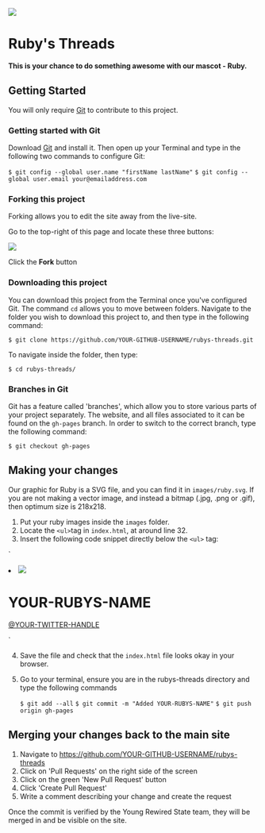 ![](http://i.imgur.com/EjqIvTb.png)

# Ruby's Threads

**This is your chance to do something awesome with our mascot - Ruby.**

## Getting Started

You will only require [Git](http://git-scm.com/downloads) to contribute to this project. 

### Getting started with Git

Download [Git](http://git-scm.com/downloads) and install it. Then open up your Terminal and type in the following two commands to configure Git:

`$ git config --global user.name "firstName lastName"`
`$ git config --global user.email your@emailaddress.com`

### Forking this project

Forking allows you to edit the site away from the live-site. 

Go to the top-right of this page and locate these three buttons:

![](http://i.imgur.com/pVixcO1.png)

Click the **Fork** button

### Downloading this project

You can download this project from the Terminal once you've configured Git. The command `cd` allows you to move between folders. Navigate to the folder you wish to download this project to, and then type in the following command:

`$ git clone https://github.com/YOUR-GITHUB-USERNAME/rubys-threads.git`

To navigate inside the folder, then type:

`$ cd rubys-threads/`

### Branches in Git 

Git has a feature called 'branches', which allow you to store various parts of your project separately. The website, and all files associated to it can be found on the `gh-pages` branch. In order to switch to the correct branch, type the following command: 

`$ git checkout gh-pages`

## Making your changes

Our graphic for Ruby is a SVG file, and you can find it in `images/ruby.svg`. If you are not making a vector image, and instead a bitmap (.jpg, .png or .gif), then optimum size is 218x218. 

 1. Put your ruby images inside the `images` folder. 
 2. Locate the `<ul>`tag in `index.html`, at around line 32.
 3. Insert the following code snippet directly below the `<ul>` tag:
 
 `<li>
          <img src="images/YOUR-RUBY.PNG">
         <div class="meta">
           <h1 class="name">YOUR-RUBYS-NAME</h1>
           <a class="twitter" href="http://twitter.com/YOUR-TWITTER-HANDLE">@YOUR-TWITTER-HANDLE</a>
         </div>
  </li>`
  
 4. Save the file and check that the `index.html` file looks okay in your browser. 
 5. Go to your terminal, ensure you are in the rubys-threads directory and type the following commands
	 
	 `$ git add --all`
	 `$ git commit -m "Added YOUR-RUBYS-NAME"`
	 `$ git push origin gh-pages` 

## Merging your changes back to the main site

 1. Navigate to https://github.com/YOUR-GITHUB-USERNAME/rubys-threads
 2. Click on 'Pull Requests' on the right side of the screen
 3. Click on the green 'New Pull Request' button
 4. Click 'Create Pull Request'
 5. Write a comment describing your change and create the request

Once the commit is verified by the Young Rewired State team, they will be merged in and be visible on the site. 